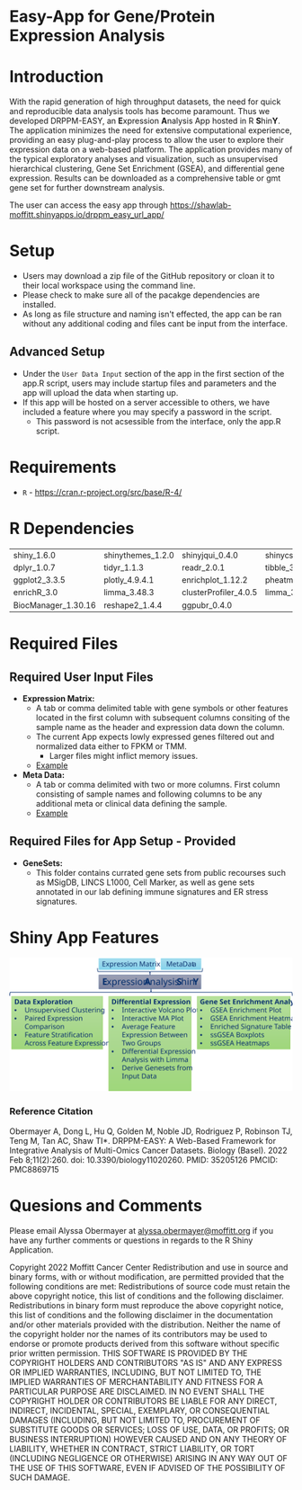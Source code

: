 # Easy-App for Gene/Protein Expression Analysis

# Introduction

With the rapid generation of high throughput datasets, the need for quick and reproducible data analysis tools has become paramount. Thus we developed DRPPM-EASY, an **E**xpression **A**nalysis App hosted in R **S**hin**Y**. The application minimizes the need for extensive computational experience, providing an easy plug-and-play process to allow the user to explore their expression data on a web-based platform. The application provides many of the typical exploratory analyses and visualization, such as unsupervised hierarchical clustering, Gene Set Enrichment (GSEA), and differential gene expression. Results can be downloaded as a comprehensive table or gmt gene set for further downstream analysis.

The user can access the easy app through https://shawlab-moffitt.shinyapps.io/drppm_easy_url_app/

# Setup

* Users may download a zip file of the GitHub repository or cloan it to their local workspace using the command line.
* Please check to make sure all of the pacakge dependencies are installed.
* As long as file structure and naming isn't effected, the app can be ran without any additional coding and files cant be input from the interface.

## Advanced Setup

* Under the `User Data Input` section of the app in the first section of the app.R script, users may include startup files and parameters and the app will upload the data when starting up.
* If this app will be hosted on a server accessible to others, we have included a feature where you may specify a password in the script.
  * This password is not acsessible from the interface, only the app.R script.

# Requirements

* `R` - https://cran.r-project.org/src/base/R-4/

# R Dependencies

|  |  |  |  |  |
| --- | --- | --- | --- | --- |
| shiny_1.6.0 | shinythemes_1.2.0 | shinyjqui_0.4.0 | shinycssloaders_1.0.0 | tools_4.1.0 |
| dplyr_1.0.7 | tidyr_1.1.3 | readr_2.0.1 | tibble_3.1.3 | DT_0.18 |
| ggplot2_3.3.5 | plotly_4.9.4.1 | enrichplot_1.12.2 | pheatmap_1.0.12 | ggrepel_0.9.1 |
| enrichR_3.0 | limma_3.48.3 | clusterProfiler_4.0.5 | limma_3.48.3 | GSVA_1.40.1 |
| BiocManager_1.30.16 | reshape2_1.4.4 | ggpubr_0.4.0 |  |  |

# Required Files

## Required User Input Files

* **Expression Matrix:**
  * A tab or comma delimited table with gene symbols or other features located in the first column with subsequent columns consiting of the sample name as the header and expression data down the column.
  *  The current App expects lowly expressed genes filtered out and normalized data either to FPKM or TMM.
     * Larger files might inflict memory issues.
  * [Example](https://github.com/shawlab-moffitt/DRPPM-EASY-ExprAnalysisShinY/blob/main/Example_Data/TCGA_CHOL_Expression_PatientID.txt)
* **Meta Data:**
  * A tab or comma delimited with two or more columns. First column consisting of sample names and following columns to be any additional meta or clinical data defining the sample.
  * [Example](https://github.com/shawlab-moffitt/DRPPM-EASY-ExprAnalysisShinY/blob/main/Example_Data/TCGA_CHOL_Clinical_PatientID.txt)

## Required Files for App Setup - Provided

* **GeneSets:** 
  * This folder contains currated gene sets from public recourses such as MSigDB, LINCS L1000, Cell Marker, as well as gene sets annotated in our lab defining immune signatures and ER stress signatures.

# Shiny App Features

![alt text](https://github.com/shawlab-moffitt/DRPPM-EASY-ExprAnalysisShinY/blob/main/App_Demo_Pictures/EASY_App_Overview.svg?raw=true)

### Reference Citation ###
Obermayer A, Dong L, Hu Q, Golden M, Noble JD, Rodriguez P, Robinson TJ, Teng M, Tan AC, Shaw TI*. DRPPM-EASY: A Web-Based Framework for Integrative Analysis of Multi-Omics Cancer Datasets. Biology (Basel). 2022 Feb 8;11(2):260. doi: 10.3390/biology11020260. PMID: 35205126 PMCID: PMC8869715

# Quesions and Comments

Please email Alyssa Obermayer at alyssa.obermayer@moffitt.org if you have any further comments or questions in regards to the R Shiny Application.



Copyright 2022 Moffitt Cancer Center Redistribution and use in source and binary forms, with or without modification, are permitted provided that the following conditions are met:
Redistributions of source code must retain the above copyright notice, this list of conditions and the following disclaimer.
Redistributions in binary form must reproduce the above copyright notice, this list of conditions and the following disclaimer in the documentation and/or other materials provided with the distribution.
Neither the name of the copyright holder nor the names of its contributors may be used to endorse or promote products derived from this software without specific prior written permission. THIS SOFTWARE IS PROVIDED BY THE COPYRIGHT HOLDERS AND CONTRIBUTORS "AS IS" AND ANY EXPRESS OR IMPLIED WARRANTIES, INCLUDING, BUT NOT LIMITED TO, THE IMPLIED WARRANTIES OF MERCHANTABILITY AND FITNESS FOR A PARTICULAR PURPOSE ARE DISCLAIMED. IN NO EVENT SHALL THE COPYRIGHT HOLDER OR CONTRIBUTORS BE LIABLE FOR ANY DIRECT, INDIRECT, INCIDENTAL, SPECIAL, EXEMPLARY, OR CONSEQUENTIAL DAMAGES (INCLUDING, BUT NOT LIMITED TO, PROCUREMENT OF SUBSTITUTE GOODS OR SERVICES; LOSS OF USE, DATA, OR PROFITS; OR BUSINESS INTERRUPTION) HOWEVER CAUSED AND ON ANY THEORY OF LIABILITY, WHETHER IN CONTRACT, STRICT LIABILITY, OR TORT (INCLUDING NEGLIGENCE OR OTHERWISE) ARISING IN ANY WAY OUT OF THE USE OF THIS SOFTWARE, EVEN IF ADVISED OF THE POSSIBILITY OF SUCH DAMAGE.

